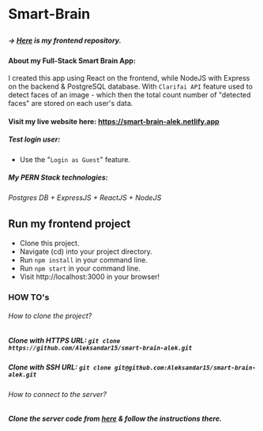 ﻿﻿﻿
   # <p>Smart-Brain </p>

##### -> <a href="https://github.com/Aleksandar15/smart-brain-alek_server">Here</a> is my frontend repository.

#### About my Full-Stack Smart Brain App:

I created this app using React on the frontend, while NodeJS with Express on the backend & PostgreSQL database. With `Clarifai API` feature used to detect faces of an image - which then the total count number of "detected faces" are stored on each user's data.

#### Visit my live website here: https://smart-brain-alek.netlify.app

##### Test login user:

- Use the "`Login as Guest`" feature.

##### My PERN Stack technologies:

###### Postgres DB + ExpressJS + ReactJS + NodeJS

## Run my frontend project

- Clone this project.
- Navigate (cd) into your project directory.
- Run `npm install` in your command line.
- Run `npm start` in your command line.
- Visit http://localhost:3000 in your browser!

### HOW TO's

###### How to clone the project?

##### Clone with HTTPS URL: `git clone https://github.com/Aleksandar15/smart-brain-alek.git`

##### Clone with SSH URL: `git clone git@github.com:Aleksandar15/smart-brain-alek.git`

###### How to connect to the server?

##### Clone the server code from <a href="https://github.com/Aleksandar15/smart-brain-alek_server">here</a> & follow the instructions there.

